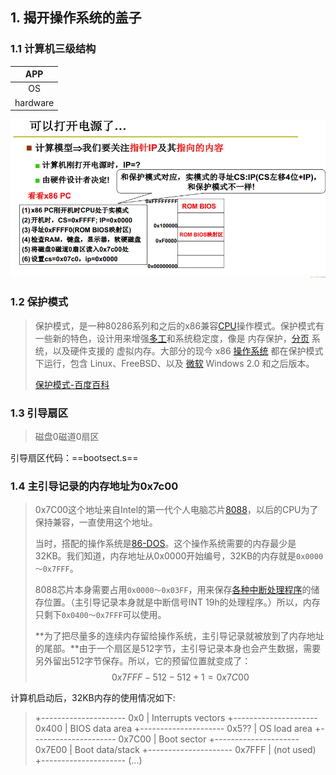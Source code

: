 ## 1. 揭开操作系统的盖子

### 1.1 计算机三级结构

|   APP    |
| :------: |
|    OS    |
| hardware |

![image-20210927223443253](img/image-计算机开机.png)

### 1.2 保护模式

> 保护模式，是一种80286系列和之后的x86兼容[CPU](https://baike.baidu.com/item/CPU)操作模式。保护模式有一些新的特色，设计用来增强[多工](https://baike.baidu.com/item/多工/9957464)和系统稳定度，像是 内存保护，[分页](https://baike.baidu.com/item/分页/2888444) 系统，以及硬件支援的 虚拟内存。大部分的现今 x86 [操作系统](https://baike.baidu.com/item/操作系统/192) 都在保护模式下运行，包含 Linux、FreeBSD、以及 [微软](https://baike.baidu.com/item/微软/124767) Windows 2.0 和之后版本。
>
> [保护模式-百度百科]([https://baike.baidu.com/item/%E4%BF%9D%E6%8A%A4%E6%A8%A1%E5%BC%8F/3209404](https://baike.baidu.com/item/保护模式/3209404))

### 1.3 引导扇区

> 磁盘0磁道0扇区

引导扇区代码：==bootsect.s==

### 1.4 主引导记录的内存地址为0x7c00

> 0x7C00这个地址来自Intel的第一代个人电脑芯片[8088](https://en.wikipedia.org/wiki/Intel_8088)，以后的CPU为了保持兼容，一直使用这个地址。
>
> 当时，搭配的操作系统是[86-DOS](https://en.wikipedia.org/wiki/86-DOS)。这个操作系统需要的内存最少是32KB。我们知道，内存地址从0x0000开始编号，32KB的内存就是`0x0000～0x7FFF`。
>
> 8088芯片本身需要占用`0x0000～0x03FF`，用来保存[各种中断处理程序](https://en.wikipedia.org/wiki/BIOS_interrupt_call)的储存位置。（主引导记录本身就是中断信号INT 19h的处理程序。）所以，内存只剩下`0x0400～0x7FFF`可以使用。
>
> **为了把尽量多的连续内存留给操作系统，主引导记录就被放到了内存地址的尾部。**由于一个扇区是512字节，主引导记录本身也会产生数据，需要另外留出512字节保存。所以，它的预留位置就变成了：
> $$
> 0x7FFF - 512 - 512 + 1 = 0x7C00
> $$

计算机启动后，32KB内存的使用情况如下:

> +--------------------- 0x0
> | Interrupts vectors
> +--------------------- 0x400
> | BIOS data area
> +--------------------- 0x5??
> | OS load area
> +--------------------- 0x7C00
> | Boot sector
> +--------------------- 0x7E00
> | Boot data/stack
> +--------------------- 0x7FFF
> | (not used)
> +--------------------- (...)

